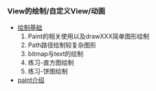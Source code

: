 ### View的绘制/自定义View/动画

* [绘制基础](app/src/main/java/com/dididi/viewdemo/view/basic/drawBasic.md)
  1. Paint的相关使用以及drawXXX简单图形绘制
  2. Path路径绘制较复杂图形
  3. bitmap与text的绘制
  4. 练习-直方图绘制
  5. 练习-饼图绘制
* [paint介绍](app/src/main/java/com/dididi/viewdemo/draw/paint/paint.md)

  
